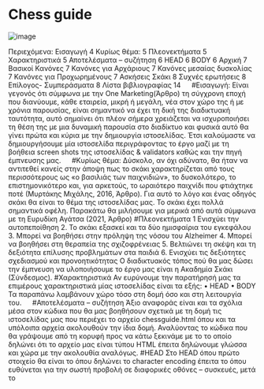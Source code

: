 # Chess guide

![image](https://github.com/user-attachments/assets/d92ed9b3-ca13-46e4-abb7-8f2565e30f61)

Περιεχόμενα:
Εισαγωγή	4
Κυρίως θέμα:	5
Πλεονεκτήματα	5
Χαρακτηριστικά	5
Αποτελέσματα – συζήτηση	6
HEAD	6
BODY	6
Αρχική	7
Βασικοί Κανόνες	7
Κανόνες για Αρχάριους	7
Κανόνες μεσαίας δυσκολίας	7
Κανόνες για Προχωρημένους	7
Ασκήσεις Σκάκι	8
Συχνές ερωτήσεις	8
Επίλογος- Συμπεράσματα	8
Λίστα βιβλιογραφίας	14
 
#Εισαγωγή: 
Είναι γεγονός ότι σύμφωνα με την One Marketing(Άρθρο) τη σύγχρονη εποχή που διανύουμε, κάθε εταιρεία, μικρή ή μεγάλη, νέα στον χώρο της ή με χρόνια παρουσίας, είναι σημαντικό να έχει τη δική της διαδικτυακή ταυτότητα, αυτό σημαίνει ότι πλέον σήμερα χρειάζεται να ισχυροποιήσει τη θέση της με μια δυναμική παρουσία στο διαδίκτυο και φυσικά αυτό θα γίνει πρώτα και κύρια με την δημιουργία ιστοσελίδας. Έτσι καλούμαστε να δημιουργήσουμε μία ιστοσελίδα περιγράφοντας το έργο μαζί με τη βοήθεια screen shots της ιστοσελίδας & validators καθώς και την πηγή έμπνευσης μας.  
#Κυρίως θέμα: 
 Δύσκολο, αν όχι αδύνατο, θα ήταν να αντιτεθεί κανείς στην άποψη πως το σκάκι χαρακτηρίζεται από τους περισσότερους ως «ο βασιλιάς των παιχνιδιών», το δυσκολότερο, το επιστημονικότερο και, για αρκετούς, το ωραιότερο παιχνίδι που φτιάχτηκε ποτέ (Μυρτάκης Μιχάλης, 2016, Άρθρο). Για αυτό το λόγο και ένας οδηγός σκάκι θα είναι το θέμα της ιστοσελίδας μας. Το σκάκι έχει πολλά σημαντικά οφέλη. Παρακάτω θα μιλήσουμε για μερικά από αυτά σύμφωνα με τη Ευρυδίκη Αγάτσα (2021, Άρθρο)
#Πλεονεκτήματα
1 Ενισχύει την αυτοπεποίθηση
2. Το σκάκι εξασκεί και τα δύο ημισφαίρια του εγκεφάλου
3. Μπορεί να βοηθήσει στην πρόληψη της νόσου του Alzheimer
4. Μπορεί να βοηθήσει στη θεραπεία της σχιζοφρένειας
5. Βελτιώνει τη σκέψη και τη δεξιότητα επίλυσης προβλημάτων στα παιδιά
6. Ενισχύει τις δεξιότητες σχεδιασμού και προνοητικότητας
Ο διαδικτυακός τόπος πού θα μας δώσει την έμπνευση να υλοποιήσουμε το έργο μας είναι η Ακαδημία Σκάκι (Σύνδεσμος).
#Χαρακτηριστικά
Αν ευρύνουμε την παρατήρησή μας τα επιμέρους χαρακτηριστικά μίας ιστοσελίδας είναι τα εξής:
•	HEAD
•	BODY
Τα παραπάνω λαμβάνουν χώρο τόσο στη δομή όσο και στη λειτουργία του.
 
#Αποτελέσματα – συζήτηση
 	Άξιο αναφοράς είναι και τα σχόλια μέσα στον κώδικα που θα μας βοηθήσουν σχετικά με τη δομή τις ιστοσελίδας μας που περιέχει το αρχείο chessguide.html όπου και τα υπόλοιπα αρχεία ακολουθούν την ίδια δομή. Αναλύοντας το κώδικα που θα γράψουμε από τη κορυφή προς να κάτω ξεκινάμε με το <!DOCTYPE html> το οποίο δηλώνει ότι το αρχείο μας είναι τύπου HTML έπειτα δηλώνουμε γλώσσα και χώρα με την ακολουθία <html lang="el-gr"> αναλόγως.
#HEAD
Στο HEAD όπου πρώτο στοιχείο θα είναι το <meta charset="UTF-8"> όπου δηλώνει το character encoding έπειτα το <meta name="viewport" content="width=device-width, initial-scale=1.0"> όπου ευθύνεται για την σωστή προβολή σε διαφορικές οθόνες – συσκευές, μετά το <title> δηλαδή ο τίτλος που θα εμφανίζεται στην καρτέλα, πριν το τέλος κάποια <link> τα οποία οδηγούνε σε external css εντολές ή συνδέσμους και τέλος μέσο του <style> οι internal css εντολές.
#BODY
Στην κορυφή έχουμε βάλει μέσο JavaScript ένα κουμπί το οποίο θα τοποθετηθεί κάτω – δεξιά στη σελίδα και όταν τα πατάει ο αναγνώστης θα τον οδηγεί πάλι στην κορυφή τις σελίδας από όπου και αν βρίσκεται, έπειτα είναι το <header> δηλαδή ο τίτλος πού θα έχει η σελίδα μας οπού θα βρίσκεται στο κέντρο της κορυφής της σελίδας, μετά θα υπάρχει μία μπάρα πλοήγησης ακριβώς κάτω από το <header> όπου ο χρήστης θα μπορεί να προηγηθεί σε όλες τις άλλες σελίδες μας και θα μπορεί να τον ακολουθάει καθώς κατεβαίνει και στη δεξιά της πλευρά θα έχει και ένα κουμπί το οποίο θα αλλάζει το θέμα από λευκό σε σκούρο και αντίστροφα, συνέχεια έχει μία πλάγια μπάρα πλοήγησης όπου θα περιέχει τα ποιο σημαντικά κεφάλαια όλου το ισότοπου πού με ένα κλικ θα μπορεί αμέσως να πάει στο συγκεκριμένο σημείο.
Πριν το τέλος θα είναι το κύριο περιεχόμενο που θα θέλουμε να διαβάσει ο χρήστης και τέλος το <footer> δηλαδή ουσιαστικά μια μπάρα που θα δηλώνει και το τέλος τής σελίδας. Όλα αυτά θα είναι σχεδιασμένα με Responsive Web Design δηλαδή να μην χάνετε ή αλλοιώνετε περιεχόμενο σε διαφορετικές οθόνες και συσκευές.
Στη συνέχεια θα αναφέρουμε όλες τις σελίδες μας και το περιεχόμενο τους.
#Αρχική
Η αρχική σελίδα θα είναι η πρώτη σελίδα όταν επισκέπτεται ο χρήστης το ισότοπο μας συμπεριλαμβανόμενα όλα τα παραπάνω το μόνο που θα περιέχει η σελίδα είναι μία εικόνα για να μπορέσει να σκεφτεί πού θέλει να πάει χωρίς να τον αποσπάνε άλλα.
#Βασικοί Κανόνες
Εδώ θα μπορεί όποιος επισκέπτεται αυτό το σύνδεσμο να μάθει όλες τις βασικές κινήσεις για το σκάκι όπως και ονομασίες, κανόνες, έννοιες και αξίες κομματιών.
#Κανόνες για Αρχάριους
Σε αυτό το σύνδεσμο θα υπάρχουν παραδείγματα κινήσεών - στρατηγικών όπως:
•	Ματ με Βασίλισσα και Πύργο
•	Ματ με 2 Πύργους
•	Ματ με Βασίλισσα
•	Ματ με Πύργο
Οπού θα συνοδεύεται με κινησιολογία, εικόνες και περιγραφή.
#Κανόνες μεσαίας δυσκολίας
Όπως και στη προηγούμενη σελίδα ακολουθείτε το ίδιο μοτίβο με τη διαφορά πως οι εικόνες είναι λιγότερες και οι τρόποι νίκης ποιο περίπλοκοι.
#Κανόνες για Προχωρημένους
Τέλος σχετικά με τούς κανόνες αυτή η σελίδα ακολουθώντας τα μοτίβα από τις δύο προηγούμενες, επεξηγεί μόνο χωρίς εικόνες διαχρονικές τακτικές νίκης όπως και πλεονεκτήματα – μειονεκτήματα μερικών από αυτές.
#Ασκήσεις Σκάκι
Αυτή η σελίδα περιέχει ασκήσεις όπου με τα χρόνια έχουν μείνει και εξασφαλίζουν σίγουρή νίκη με την κατάλληλη ακολουθία και βάσει ότι έχουμε μάθει από τις προηγούμενες σελίδες όπως και τις λύσεις τους.
#Συχνές ερωτήσεις
Η τελευταία σελίδα θα λαμβάνει σαν περιεχόμενο ερωτήσεις πού είναι πιο διαδεδομένες και λογικές μαζί με τις απαντήσεις τους συμπεριλαμβανομένης μιας φόρμας στο τέλος της σελίδας όπου ο χρήσεις θα μπορεί να στείλει κάποιο μήνυμα σε εμάς ή στον διαχειριστή της σελίδας σχετικά με ερωτήσεις ή προτάσεις.


#Επίλογος- Συμπεράσματα
Δεν υπάρχει αμφιβολία πώς με μία τέτοια δομή μία ιστοσελίδα οποιουδήποτε περιεχομένου θα μπορούσε να είναι πετυχημένη. Εκείνο που έχει ιδιαίτερη σημασία είναι να μαζέψει το κοινό που επιζητεί όπως και να προσφέρει στους επισκέπτες την κατάλληλη μάθηση, γνώση με βάση το θέμα της. Γίνεται, επομένως, εύκολα αντιληπτό πώς με τη χρήση λίγων και βασικών λειτουργιών οποιαδήποτε σελίδα μπορεί να γίνει οπτικά ελκυστική ενώ παράλληλα ο επισκέπτης μπορεί να περιηγηθεί με ευκολία και άνεση, παρακάτω παρουσιάζονται εικόνες του κώδικα και το ανάλογο οπτικό τους αποτέλεσμα στη σελίδα.

#Λίστα βιβλιογραφίας
•	Άρθρο σε website με όνομα συγγραφέα
Μυρτάκης, Μ. (2016) Σκάκι από τον Εκπαιδευτικό Όμιλο Πράξη & Πρόοδος. Διαθέσιμο στο: https://praksi.edu.gr/2016/11/23/20161123_skaki/ (ημερομηνία πρόσβασης 25 Απριλίου).
•	Άρθρο σε website με όνομα συγγραφέα
Ευρυδίκη, Α. (2021) Τα σκάκι και τα ψυχολογικά οφέλη του. Διαθέσιμο στο: https://www.flowmagazine.gr/ta_skaki_kai_ta_psuxologika_ofelh_tou/ (ημερομηνία πρόσβασης 25 Απριλίου).
•	Άρθρο σε website χωρίς όνομα συγγραφέα
One Marketing (2022) Η σημασία της ιστοσελίδας/website σήμερα. Διαθέσιμο στο: https://onemarketing.gr/i-simasia-tis-stoselidas-website-simera/ (ημερομηνία πρόσβασης 25 Απριλίου). 
•	Website χωρίς όνομα συγγραφέα
ΑΚΑΔΗΜΙΑ ΣΚΑΚΙ 2023. Διαθέσιμο στο: https://www.akadimiaskaki.gr/ (ημερομηνία πρόσβασης 25 Απριλίου).

